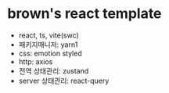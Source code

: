 # brown's react template

- react, ts, vite(swc)
- 패키지매니저: yarn1
- css: emotion styled
- http: axios
- 전역 상태관리: zustand
- server 상태관리: react-query
